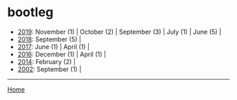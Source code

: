 # bootleg

  * [2019](./bootleg-2019.md): 
      November (1) | 
      October (2) | 
      September (3) | 
      July (1) | 
      June (5) | 
  * [2018](./bootleg-2018.md): 
      September (5) | 
  * [2017](./bootleg-2017.md): 
      June (1) | 
      April (1) | 
  * [2016](./bootleg-2016.md): 
      December (1) | 
      April (1) | 
  * [2014](./bootleg-2014.md): 
      February (2) | 
  * [2002](./bootleg-2002.md): 
      September (1) | 

----

[Home](../)
